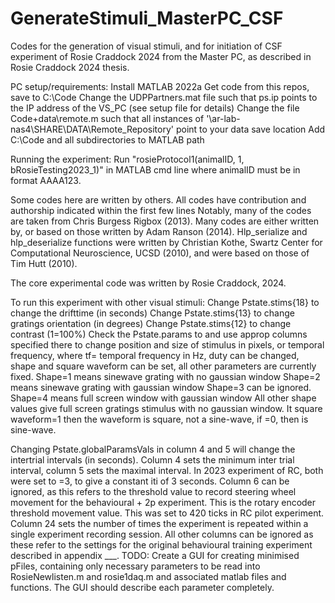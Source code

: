 # GenerateStimuli_MasterPC_CSF

Codes for the generation of visual stimuli, and for initiation of CSF experiment of Rosie Craddock 2024 from the Master PC, as described in Rosie Craddock 2024 thesis. 

PC setup/requirements: 
Install MATLAB 2022a
Get code from this repos, save to C:\\Code 
Change the UDPPartners.mat file such that ps.ip points to the IP address of the VS_PC (see setup file for details)
Change the file Code\+data\remote.m such that all instances of '\\ar-lab-nas4\SHARE\DATA\Remote_Repository' point to your data save location
Add C:\\Code and all subdirectories to MATLAB path

Running the experiment: 
Run "rosieProtocol1(animalID, 1, bRosieTesting2023_1)" in MATLAB cmd line
where animalID must be in format AAAA123. 

Some codes here are written by others. All codes have contribution and authorship indicated within the first few lines 
Notably, many of the codes are taken from Chris Burgess Rigbox (2013). Many codes are either written by, or based on those written by Adam Ranson (2014). 
Hlp_serialize and hlp_deserialize functions were written by Christian Kothe, Swartz Center for Computational Neuroscience, UCSD (2010), and were based on those of Tim Hutt (2010). 

The core experimental code was written by Rosie Craddock, 2024.

To run this experiment with other visual stimuli:
Change Pstate.stims{18} to change the drifttime (in seconds)
Change Pstate.stims{13} to change gratings orientation (in degrees)
Change Pstate.stims{12} to change contrast (1=100%)
Check the Pstate.params to and use approp columns specified there to change position and size of stimulus in pixels, or temporal frequency, where tf= temporal frequency in Hz, duty can be changed, shape and square waveform can be set, all other parameters are currently fixed. 
Shape=1 means sinewave grating with no gaussian window 
Shape=2 means sinewave grating with gaussian window 
Shape=3 can be ignored. 
Shape=4 means full screen window with gaussian window
All other shape values give full screen gratings stimulus with no gaussian window.
It square waveform=1 then the waveform is square, not a sine-wave, if =0, then is sine-wave.

Changing Pstate.globalParamsVals in column 4 and 5 will change the intertrial intervals (in seconds). Column 4 sets the minimum inter trial interval, column 5 sets the maximal interval. In 2023 experiment of RC, both were set to =3, to give a constant iti of 3 seconds.
Column 6 can be ignored, as this refers to the threshold value to record steering wheel movement for the behavioural + 2p experiment. This is the rotary encoder threshold movement value. This was set to 420 ticks in RC pilot experiment. Column 24 sets the number of times the experiment is repeated within a single experiment recording session. All other columns can be ignored as these refer to the settings for the original behavioural training experiment described in appendix ___. 
TODO: 
Create a GUI for creating minimised pFiles, containing only necessary parameters to be read into RosieNewlisten.m and rosie1daq.m and associated matlab files and functions. The GUI should describe each parameter completely. 



